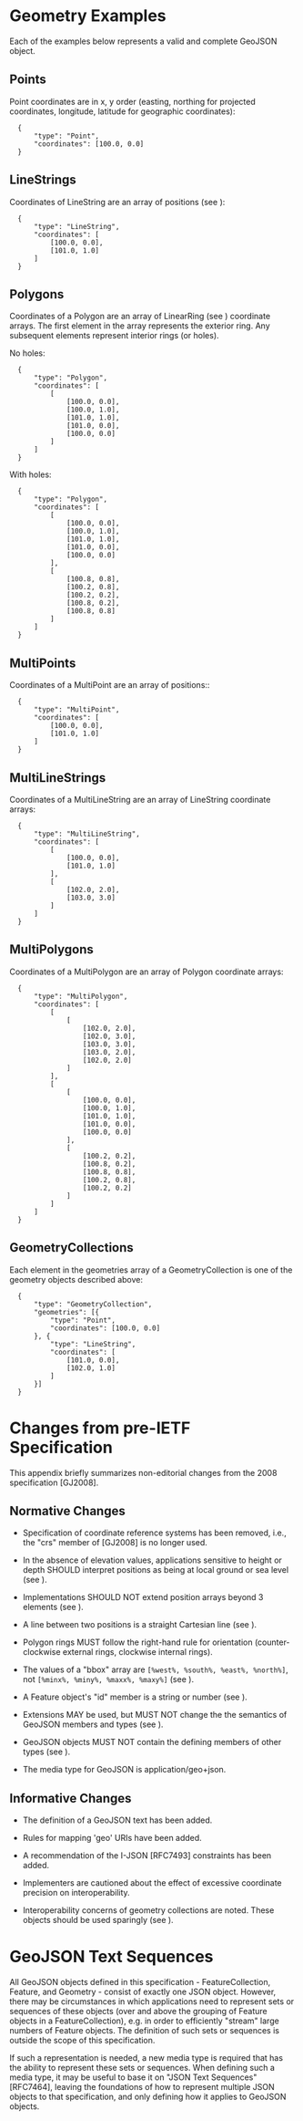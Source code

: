# Geometry Examples

Each of the examples below represents a valid and complete GeoJSON
object.

## Points

Point coordinates are in x, y order (easting, northing for projected
coordinates, longitude, latitude for geographic coordinates):

      {
          "type": "Point",
          "coordinates": [100.0, 0.0]
      }

## LineStrings

Coordinates of LineString are an array of positions (see [](#position)):

      {
          "type": "LineString",
          "coordinates": [
              [100.0, 0.0],
              [101.0, 1.0]
          ]
      }

## Polygons

Coordinates of a Polygon are an array of LinearRing (see [](#polygon))
coordinate arrays. The first element in the array represents the exterior ring.
Any subsequent elements represent interior rings (or holes).

No holes:

      {
          "type": "Polygon",
          "coordinates": [
              [
                  [100.0, 0.0],
                  [100.0, 1.0],
                  [101.0, 1.0],
                  [101.0, 0.0],
                  [100.0, 0.0]
              ]
          ]
      }

With holes:

      {
          "type": "Polygon",
          "coordinates": [
              [
                  [100.0, 0.0],
                  [100.0, 1.0],
                  [101.0, 1.0],
                  [101.0, 0.0],
                  [100.0, 0.0]
              ],
              [
                  [100.8, 0.8],
                  [100.2, 0.8],
                  [100.2, 0.2],
                  [100.8, 0.2],
                  [100.8, 0.8]
              ]
          ]
      }

## MultiPoints

Coordinates of a MultiPoint are an array of positions::

      {
          "type": "MultiPoint",
          "coordinates": [
              [100.0, 0.0],
              [101.0, 1.0]
          ]
      }

## MultiLineStrings

Coordinates of a MultiLineString are an array of LineString coordinate
arrays:

      {
          "type": "MultiLineString",
          "coordinates": [
              [
                  [100.0, 0.0],
                  [101.0, 1.0]
              ],
              [
                  [102.0, 2.0],
                  [103.0, 3.0]
              ]
          ]
      }

## MultiPolygons

Coordinates of a MultiPolygon are an array of Polygon coordinate
arrays:

      {
          "type": "MultiPolygon",
          "coordinates": [
              [
                  [
                      [102.0, 2.0],
                      [102.0, 3.0],
                      [103.0, 3.0],
                      [103.0, 2.0],
                      [102.0, 2.0]
                  ]
              ],
              [
                  [
                      [100.0, 0.0],
                      [100.0, 1.0],
                      [101.0, 1.0],
                      [101.0, 0.0],
                      [100.0, 0.0]
                  ],
                  [
                      [100.2, 0.2],
                      [100.8, 0.2],
                      [100.8, 0.8],
                      [100.2, 0.8],
                      [100.2, 0.2]
                  ]
              ]
          ]
      }

## GeometryCollections

Each element in the geometries array of a GeometryCollection is one of
the geometry objects described above:

      {
          "type": "GeometryCollection",
          "geometries": [{
              "type": "Point",
              "coordinates": [100.0, 0.0]
          }, {
              "type": "LineString",
              "coordinates": [
                  [101.0, 0.0],
                  [102.0, 1.0]
              ]
          }]
      }

# Changes from pre-IETF Specification

This appendix briefly summarizes non-editorial changes from the 2008
specification [GJ2008].

## Normative Changes

* Specification of coordinate reference systems has been removed, i.e.,
  the "crs" member of [GJ2008] is no longer used.

* In the absence of elevation values, applications sensitive to height
  or depth SHOULD interpret positions as being at local ground or sea
  level (see [](#coordinate-reference-system)).

* Implementations SHOULD NOT extend position arrays beyond 3 elements
  (see [](#position)).

* A line between two positions is a straight Cartesian line (see
  [](#position)).

* Polygon rings MUST follow the right-hand rule for orientation
  (counter-clockwise external rings, clockwise internal rings).

* The values of a "bbox" array are `[%west%, %south%, %east%, %north%]`,
  not `[%minx%, %miny%, %maxx%, %maxy%]` (see [](#bounding-box)).

* A Feature object's "id" member is a string or number (see
  [](#feature-object)).

* Extensions MAY be used, but MUST NOT change the the semantics of
  GeoJSON members and types (see [](#extending-geojson)).

* GeoJSON objects MUST NOT contain the defining members of other types
  (see [](#semantics-of-geojson-members-and-types-are-not-changeable)).

* The media type for GeoJSON is application/geo+json.

## Informative Changes

* The definition of a GeoJSON text has been added.

* Rules for mapping 'geo' URIs have been added.

* A recommendation of the I-JSON [RFC7493] constraints has been added.

* Implementers are cautioned about the effect of excessive coordinate
  precision on interoperability.

* Interoperability concerns of geometry collections are noted. These
  objects should be used sparingly (see [](#geometry-collection)).

# GeoJSON Text Sequences

All GeoJSON objects defined in this specification - FeatureCollection,
Feature, and Geometry - consist of exactly one JSON object. However,
there may be circumstances in which applications need to represent sets
or sequences of these objects (over and above the grouping of Feature
objects in a FeatureCollection), e.g. in order to efficiently "stream"
large numbers of Feature objects. The definition of such sets or
sequences is outside the scope of this specification.

If such a representation is needed, a new media type is required that
has the ability to represent these sets or sequences. When defining such
a media type, it may be useful to base it on "JSON Text Sequences"
[RFC7464], leaving the foundations of how to represent multiple JSON
objects to that specification, and only defining how it applies to
GeoJSON objects.
